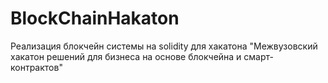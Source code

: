 # BlockChainHakaton
 Реализация блокчейн системы на solidity для хакатона "Межвузовский хакатон решений для бизнеса на основе блокчейна и смарт-контрактов"
